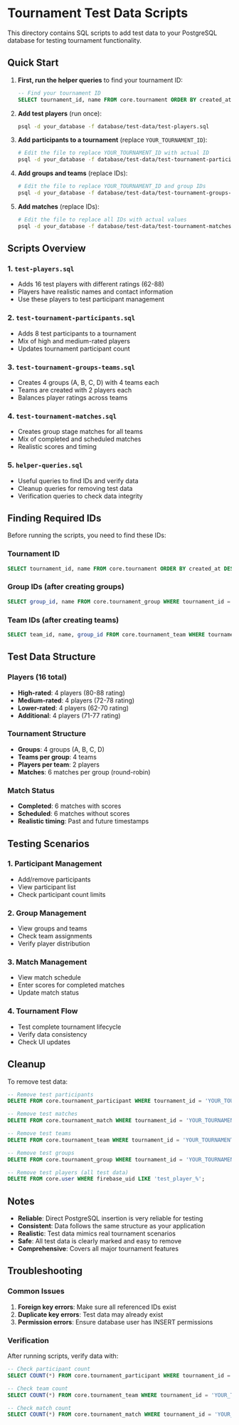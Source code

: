 # Tournament Test Data Scripts

This directory contains SQL scripts to add test data to your PostgreSQL database for testing tournament functionality.

## Quick Start

1. **First, run the helper queries** to find your tournament ID:
   ```sql
   -- Find your tournament ID
   SELECT tournament_id, name FROM core.tournament ORDER BY created_at DESC LIMIT 1;
   ```

2. **Add test players** (run once):
   ```bash
   psql -d your_database -f database/test-data/test-players.sql
   ```

3. **Add participants to a tournament** (replace `YOUR_TOURNAMENT_ID`):
   ```bash
   # Edit the file to replace YOUR_TOURNAMENT_ID with actual ID
   psql -d your_database -f database/test-data/test-tournament-participants.sql
   ```

4. **Add groups and teams** (replace IDs):
   ```bash
   # Edit the file to replace YOUR_TOURNAMENT_ID and group IDs
   psql -d your_database -f database/test-data/test-tournament-groups-teams.sql
   ```

5. **Add matches** (replace IDs):
   ```bash
   # Edit the file to replace all IDs with actual values
   psql -d your_database -f database/test-data/test-tournament-matches.sql
   ```

## Scripts Overview

### 1. `test-players.sql`
- Adds 16 test players with different ratings (62-88)
- Players have realistic names and contact information
- Use these players to test participant management

### 2. `test-tournament-participants.sql`
- Adds 8 test participants to a tournament
- Mix of high and medium-rated players
- Updates tournament participant count

### 3. `test-tournament-groups-teams.sql`
- Creates 4 groups (A, B, C, D) with 4 teams each
- Teams are created with 2 players each
- Balances player ratings across teams

### 4. `test-tournament-matches.sql`
- Creates group stage matches for all teams
- Mix of completed and scheduled matches
- Realistic scores and timing

### 5. `helper-queries.sql`
- Useful queries to find IDs and verify data
- Cleanup queries for removing test data
- Verification queries to check data integrity

## Finding Required IDs

Before running the scripts, you need to find these IDs:

### Tournament ID
```sql
SELECT tournament_id, name FROM core.tournament ORDER BY created_at DESC LIMIT 1;
```

### Group IDs (after creating groups)
```sql
SELECT group_id, name FROM core.tournament_group WHERE tournament_id = 'YOUR_TOURNAMENT_ID';
```

### Team IDs (after creating teams)
```sql
SELECT team_id, name, group_id FROM core.tournament_team WHERE tournament_id = 'YOUR_TOURNAMENT_ID';
```

## Test Data Structure

### Players (16 total)
- **High-rated**: 4 players (80-88 rating)
- **Medium-rated**: 4 players (72-78 rating)  
- **Lower-rated**: 4 players (62-70 rating)
- **Additional**: 4 players (71-77 rating)

### Tournament Structure
- **Groups**: 4 groups (A, B, C, D)
- **Teams per group**: 4 teams
- **Players per team**: 2 players
- **Matches**: 6 matches per group (round-robin)

### Match Status
- **Completed**: 6 matches with scores
- **Scheduled**: 6 matches without scores
- **Realistic timing**: Past and future timestamps

## Testing Scenarios

### 1. Participant Management
- Add/remove participants
- View participant list
- Check participant count limits

### 2. Group Management
- View groups and teams
- Check team assignments
- Verify player distribution

### 3. Match Management
- View match schedule
- Enter scores for completed matches
- Update match status

### 4. Tournament Flow
- Test complete tournament lifecycle
- Verify data consistency
- Check UI updates

## Cleanup

To remove test data:

```sql
-- Remove test participants
DELETE FROM core.tournament_participant WHERE tournament_id = 'YOUR_TOURNAMENT_ID' AND uid LIKE 'test_player_%';

-- Remove test matches
DELETE FROM core.tournament_match WHERE tournament_id = 'YOUR_TOURNAMENT_ID';

-- Remove test teams
DELETE FROM core.tournament_team WHERE tournament_id = 'YOUR_TOURNAMENT_ID';

-- Remove test groups
DELETE FROM core.tournament_group WHERE tournament_id = 'YOUR_TOURNAMENT_ID';

-- Remove test players (all test data)
DELETE FROM core.user WHERE firebase_uid LIKE 'test_player_%';
```

## Notes

- **Reliable**: Direct PostgreSQL insertion is very reliable for testing
- **Consistent**: Data follows the same structure as your application
- **Realistic**: Test data mimics real tournament scenarios
- **Safe**: All test data is clearly marked and easy to remove
- **Comprehensive**: Covers all major tournament features

## Troubleshooting

### Common Issues

1. **Foreign key errors**: Make sure all referenced IDs exist
2. **Duplicate key errors**: Test data may already exist
3. **Permission errors**: Ensure database user has INSERT permissions

### Verification

After running scripts, verify data with:
```sql
-- Check participant count
SELECT COUNT(*) FROM core.tournament_participant WHERE tournament_id = 'YOUR_TOURNAMENT_ID';

-- Check team count
SELECT COUNT(*) FROM core.tournament_team WHERE tournament_id = 'YOUR_TOURNAMENT_ID';

-- Check match count
SELECT COUNT(*) FROM core.tournament_match WHERE tournament_id = 'YOUR_TOURNAMENT_ID';
``` 